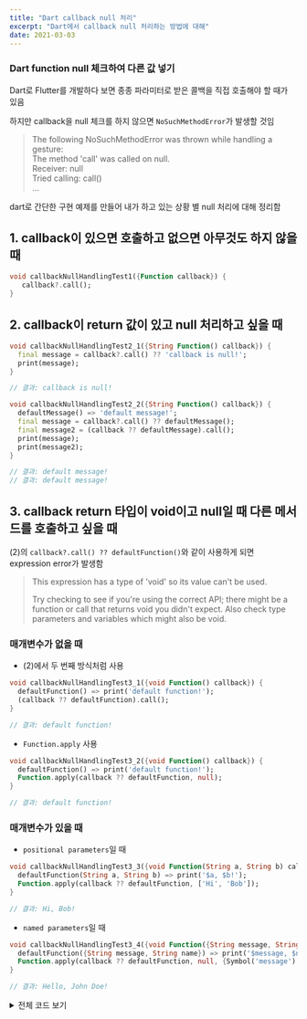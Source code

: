 ```yaml
---
title: "Dart callback null 처리"
excerpt: "Dart에서 callback null 처리하는 방법에 대해"
date: 2021-03-03
---
```



### Dart function null 체크하여 다른 값 넣기

Dart로 Flutter를 개발하다 보면 종종 파라미터로 받은 콜백을 직접 호출해야 할 때가 있음

하지만 callback을 null 체크를 하지 않으면 `NoSuchMethodError`가 발생할 것임

> The following NoSuchMethodError was thrown while handling a gesture:  
> The method 'call' was called on null.  
> Receiver: null  
> Tried calling: call()  
> ...  


dart로 간단한 구현 예제를 만들어 내가 하고 있는 상황 별 null 처리에 대해 정리함

## 1. callback이 있으면 호출하고 없으면 아무것도 하지 않을 때

```dart
void callbackNullHandlingTest1({Function callback}) {
   callback?.call();
}
```

## 2. callback이 return 값이 있고 null 처리하고 싶을 때

```dart
void callbackNullHandlingTest2_1({String Function() callback}) {
  final message = callback?.call() ?? 'callback is null!';
  print(message);
}

// 결과: callback is null!
```

```dart
void callbackNullHandlingTest2_2({String Function() callback}) {
  defaultMessage() => 'default message!';
  final message = callback?.call() ?? defaultMessage();
  final message2 = (callback ?? defaultMessage).call();
  print(message);
  print(message2);
}

// 결과: default message!
// 결과: default message!
```

## 3. callback return 타입이 void이고 null일 때 다른 메서드를 호출하고 싶을 때

(2)의 `callback?.call() ?? defaultFunction()`와 같이 사용하게 되면 expression error가 발생함

> This expression has a type of 'void' so its value can't be used.  
>     
> Try checking to see if you're using the correct API; there might be a function or call that returns void you didn't expect. Also check type parameters and variables which might also be void.


### 매개변수가 없을 때

* (2)에서 두 번째 방식처럼 사용

```dart 
void callbackNullHandlingTest3_1({void Function() callback}) {
  defaultFunction() => print('default function!');
  (callback ?? defaultFunction).call();
}

// 결과: default function!
```

* `Function.apply` 사용

```dart
void callbackNullHandlingTest3_2({void Function() callback}) {
  defaultFunction() => print('default function!');
  Function.apply(callback ?? defaultFunction, null);
}

// 결과: default function!
```


### 매개변수가 있을 때

* `positional parameters`일 때

```dart
void callbackNullHandlingTest3_3({void Function(String a, String b) callback}) {
  defaultFunction(String a, String b) => print('$a, $b!');
  Function.apply(callback ?? defaultFunction, ['Hi', 'Bob']);
}

// 결과: Hi, Bob!
```

* `named parameters`일 때

```dart
void callbackNullHandlingTest3_4({void Function({String message, String name}) callback}) {
  defaultFunction({String message, String name}) => print('$message, $name!');
  Function.apply(callback ?? defaultFunction, null, {Symbol('message'): 'Hello', Symbol('name'): 'John Doe'});
}

// 결과: Hello, John Doe!
```

<details>
   <summary> 전체 코드 보기 </summary>
   
```dart
void main() {
  callbackNullHandlingTest1(callback: null);
  callbackNullHandlingTest2_1(callback: null);
  callbackNullHandlingTest2_2(callback: null);
  callbackNullHandlingTest3_1(callback: null);
  callbackNullHandlingTest3_2(callback: null);
  callbackNullHandlingTest3_3(callback: null);
  callbackNullHandlingTest3_4(callback: null);
}

void callbackNullHandlingTest1({Function callback}) {
  callback?.call();
}

void callbackNullHandlingTest2_1({String Function() callback}) {
  final message = callback?.call() ?? 'callback is null';
  print(message);
}

void callbackNullHandlingTest2_2({String Function() callback}) {
  defaultMessage() => 'default message!';
  final message = callback?.call() ?? defaultMessage();
  final message2 = (callback ?? defaultMessage).call();
  print(message);
  print(message2);
}

void callbackNullHandlingTest3_1({void Function() callback}) {
  defaultFunction() => print('default function!');
  (callback ?? defaultFunction).call();
}

void callbackNullHandlingTest3_2({void Function() callback}) {
  defaultFunction() => print('default function!');
  Function.apply(callback ?? defaultFunction, null);
}

void callbackNullHandlingTest3_3({void Function(String a, String b) callback}) {
  defaultFunction(String a, String b) => print('$a, $b!');
  Function.apply(callback ?? defaultFunction, ['Hi', 'Bob']);
}

void callbackNullHandlingTest3_4({void Function({String message, String name}) callback}) {
  defaultFunction({String message, String name}) => print('$message, $name!');
  Function.apply(callback ?? defaultFunction, null, {Symbol('message'): 'Hello', Symbol('name'): 'John Doe'});
}
```

</details>
